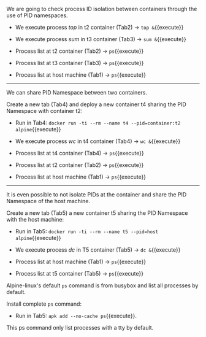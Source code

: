 We are going to check process ID isolation between containers through the use of PID namespaces.

- We execute process _top_ in t2 container (Tab2) -> `top &`{{execute}}

- We execute process _sum_ in t3 container (Tab3) -> `sum &`{{execute}}

- Process list at t2 container (Tab2) -> `ps`{{execute}}

- Process list at t3 container (Tab3) -> `ps`{{execute}}

- Process list at host machine (Tab1) -> `ps`{{execute}}


***

We can share PID Namespace between two containers.

Create a new tab (Tab4) and deploy a new container t4 sharing the PID Namespace with container t2:

- Run in Tab4: `docker run -ti --rm --name t4 --pid=container:t2 alpine`{{execute}}

- We execute process _wc_ in t4 container (Tab4) -> `wc &`{{execute}}

- Process list at t4 container (Tab4) -> `ps`{{execute}}

- Process list at t2 container (Tab2) -> `ps`{{execute}}

- Process list at host machine (Tab1) -> `ps`{{execute}}

***
It is even possible to not isolate PIDs at the container and share the PID Namespace of the host machine.

Create a new tab (Tab5) a new container t5 sharing the PID Namespace with the host machine:

- Run in Tab5: `docker run -ti --rm --name t5 --pid=host alpine`{{execute}}

- We execute process _dc_ in T5 container (Tab5) -> `dc &`{{execute}}

- Process list at host machine (Tab1) -> `ps`{{execute}}

- Process list at t5 container (Tab5) -> `ps`{{execute}}

Alpine-linux's default `ps` command is from busybox and list all processes by default.

Install complete `ps` command:

- Run in Tab5: `apk add --no-cache ps`{{execute}}. 

This ps command only list processes with a tty by default. 
